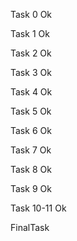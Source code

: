 Task 0 Ok

Task 1 Ok

Task 2 Ok

Task 3 Ok

Task 4 Ok

Task 5 Ok

Task 6 Ok

Task 7 Ok

Task 8 Ok

Task 9 Ok

Task 10-11 Ok

FinalTask
